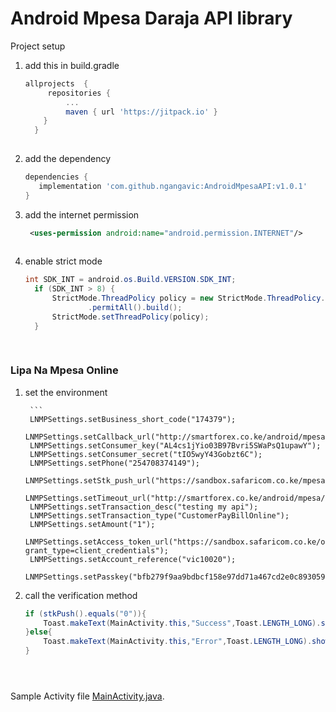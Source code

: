 # Android Mpesa Daraja API library



Project setup 
1. add this in build.gradle   
     ```gradle
     allprojects  { 
		  repositories {
			  ...
			  maven { url 'https://jitpack.io' }
		 }
  	   } 
       
  2.  add the dependency
         ```gradle
      dependencies {
	        implementation 'com.github.ngangavic:AndroidMpesaAPI:v1.0.1'
	     }
  
  3. add the internet permission 
      ```xml
       <uses-permission android:name="android.permission.INTERNET"/>
       
  4. enable strict mode
      ```java
      int SDK_INT = android.os.Build.VERSION.SDK_INT;
        if (SDK_INT > 8) {
            StrictMode.ThreadPolicy policy = new StrictMode.ThreadPolicy.Builder()
                    .permitAll().build();
            StrictMode.setThreadPolicy(policy);
        }
  
  
### Lipa Na Mpesa Online
1. set the environment

        ```
        LNMPSettings.setBusiness_short_code("174379");
        LNMPSettings.setCallback_url("http://smartforex.co.ke/android/mpesa/listener.php");
        LNMPSettings.setConsumer_key("AL4cs1jYio03B97Bvri5SWaPsQ1upawY");
        LNMPSettings.setConsumer_secret("tIO5wyY43Gobzt6C");
        LNMPSettings.setPhone("254708374149");
        LNMPSettings.setStk_push_url("https://sandbox.safaricom.co.ke/mpesa/stkpush/v1/processrequest");
        LNMPSettings.setTimeout_url("http://smartforex.co.ke/android/mpesa/timeout.php");
        LNMPSettings.setTransaction_desc("testing my api");
        LNMPSettings.setTransaction_type("CustomerPayBillOnline");
        LNMPSettings.setAmount("1");
        LNMPSettings.setAccess_token_url("https://sandbox.safaricom.co.ke/oauth/v1/generate?grant_type=client_credentials");
        LNMPSettings.setAccount_reference("vic10020");
        LNMPSettings.setPasskey("bfb279f9aa9bdbcf158e97dd71a467cd2e0c893059b10f78e6b72ada1ed2c919");
        
2. call the verification method

     ```java
     if (stkPush().equals("0")){
         Toast.makeText(MainActivity.this,"Success",Toast.LENGTH_LONG).show();
     }else{
         Toast.makeText(MainActivity.this,"Error",Toast.LENGTH_LONG).show();
     }
    




Sample Activity file [MainActivity.java](https://gist.github.com/ngangavic/d0a70ca89f320ee77f98d68e8a332c1c).
